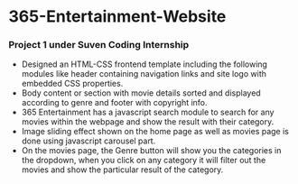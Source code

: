 # 365-Entertainment-Website

### Project 1 under Suven Coding Internship

<ul><li>Designed an HTML-CSS frontend template including the following modules like header containing navigation links and site logo with embedded CSS properties.</li>
<li>Body content or section with movie details sorted and displayed according to genre and footer with copyright info.</li>
<li>365 Entertainment has a javascript search module to search for any movies within the webpage and show the result with their category.</li>
<li>Image sliding effect shown on the home page as well as movies page is done using javascript carousel part.</li>
<li>On the movies page, the Genre button will show you the categories in the dropdown, when you click on any category it will filter out the movies and show the particular result of the category.</li>
